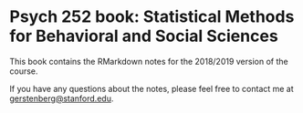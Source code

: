 # Psych 252 book: Statistical Methods for Behavioral and Social Sciences

This book contains the RMarkdown notes for the 2018/2019 version of the course. 

If you have any questions about the notes, please feel free to contact me at [gerstenberg@stanford.edu](mailto:gerstenberg@stanford.edu). 